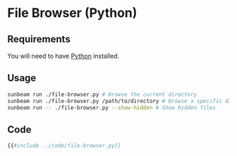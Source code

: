 # File Browser (Python)

## Requirements

You will need to have [Python](https://www.python.org/) installed.

## Usage

```bash
sunbeam run ./file-browser.py # Browse the current directory
sunbeam run ./file-browser.py /path/to/directory # Browse a specific directory
sunbeam run -- ./file-browser.py --show-hidden # Show hidden files
```

## Code

```python
{{#include ../code/file-browser.py}}
```
